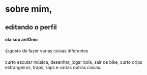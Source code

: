 # sobre mim,

## editando o perfil

#### ola sou antÔnio

:+1:gosto de fazer varias coisas diferentes

curto escutar música, desenhar, jogar bola, sair de bike, curto 
drips estrangeiros, traps, raps e varias outras coisas.



